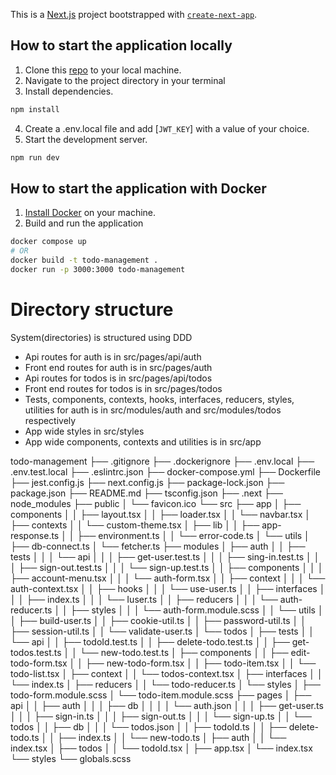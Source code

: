 This is a [Next.js](https://nextjs.org/) project bootstrapped with [`create-next-app`](https://github.com/vercel/next.js/tree/canary/packages/create-next-app).

## How to start the application locally

1. Clone this [repo](https://github.com/devder/todo-management) to your local machine.
2. Navigate to the project directory in your terminal
3. Install dependencies.

```bash
npm install
```

4. Create a .env.local file and add [`JWT_KEY`] with a value of your choice.
5. Start the development server.

```bash
npm run dev
```

## How to start the application with Docker

1. [Install Docker](https://docs.docker.com/get-docker/) on your machine.
2. Build and run the application

```bash
docker compose up
# OR
docker build -t todo-management .
docker run -p 3000:3000 todo-management
```

# Directory structure

System(directories) is structured using DDD

- Api routes for auth is in src/pages/api/auth
- Front end routes for auth is in src/pages/auth
- Api routes for todos is in src/pages/api/todos
- Front end routes for todos is in src/pages/todos
- Tests, components, contexts, hooks, interfaces, reducers, styles, utilities for auth is in src/modules/auth and src/modules/todos respectively
- App wide styles in src/styles
- App wide components, contexts and utilities is in src/app

todo-management
├── .gitignore
├── .dockerignore
├── .env.local
├── .env.test.local
├── .eslintrc.json
├── docker-compose.yml
├── Dockerfile
├── jest.config.js
├── next.config.js
├── package-lock.json
├── package.json
├── README.md
├── tsconfig.json
├── .next
├── node_modules
├── public
│ └── favicon.ico
└── src
├── app
│ ├── components
│ │ ├── layout.tsx
│ │ ├── loader.tsx
│ │ └── navbar.tsx
│ ├── contexts
│ │ └── custom-theme.tsx
│ ├── lib
│ │ ├── app-response.ts
│ │ ├── environment.ts
│ │ └── error-code.ts
│ └── utils
│ ├── db-connect.ts
│ └── fetcher.ts
├── modules
│ ├── auth
│ │ ├── tests
│ │ │ └── api
│ │ │ ├── get-user.test.ts
│ │ │ ├── sing-in.test.ts
│ │ │ ├── sign-out.test.ts
│ │ │ └── sign-up.test.ts
│ │ ├── components
│ │ │ ├── account-menu.tsx
│ │ │ └── auth-form.tsx
│ │ ├── context
│ │ │ └── auth-context.tsx
│ │ ├── hooks
│ │ │ └── use-user.ts
│ │ ├── interfaces
│ │ │ ├── index.ts
│ │ │ └── Iuser.ts
│ │ ├── reducers
│ │ │ └── auth-reducer.ts
│ │ ├── styles
│ │ │ └── auth-form.module.scss
│ │ └── utils
│ │ ├── build-user.ts
│ │ ├── cookie-util.ts
│ │ ├── password-util.ts
│ │ ├── session-util.ts
│ │ └── validate-user.ts
│ └── todos
│ ├── tests
│ │ └── api
│ │ ├── todoId.test.ts
│ │ ├── delete-todo.test.ts
│ │ ├── get-todos.test.ts
│ │ └── new-todo.test.ts
│ ├── components
│ │ ├── edit-todo-form.tsx
│ │ ├── new-todo-form.tsx
│ │ ├── todo-item.tsx
│ │ └── todo-list.tsx
│ ├── context
│ │ └── todos-context.tsx
│ ├── interfaces
│ │ └── index.ts
│ ├── reducers
│ │ └── todo-reducer.ts
│ └── styles
│ ├── todo-form.module.scss
│ └── todo-item.module.scss
├── pages
│ ├── api
│ │ ├── auth
│ │ │ ├── db
│ │ │ │ └── auth.json
│ │ │ ├── get-user.ts
│ │ │ ├── sign-in.ts
│ │ │ ├── sign-out.ts
│ │ │ └── sign-up.ts
│ │ └── todos
│ │ ├── db
│ │ │ └── todos.json
│ │ ├── todoId.ts
│ │ ├── delete-todo.ts
│ │ ├── index.ts
│ │ └── new-todo.ts
│ ├── auth
│ │ └── index.tsx
│ ├── todos
│ │ └── todoId.tsx
│ ├── app.tsx
│ └── index.tsx
└── styles
└── globals.scss
